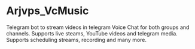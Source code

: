 # Arjvps_VcMusic
Telegram bot to stream videos in telegram Voice Chat for both groups and channels. Supports live steams, YouTube videos and telegram media. Supports scheduling streams, recording and many more.
